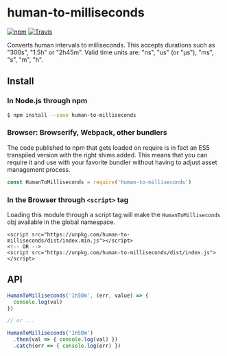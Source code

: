 # human-to-milliseconds

[![npm](https://img.shields.io/npm/v/human-to-milliseconds.svg?style=flat-square)](https://www.npmjs.com/package/human-to-milliseconds)
[![Travis](https://img.shields.io/travis/hacdias/human-to-milliseconds.svg?style=flat-square)](https://travis-ci.org/hacdias/human-to-milliseconds)

Converts human intervals to milliseconds. This accepts durations such as "300s", "1.5h" or "2h45m". Valid time units are: "ns", "us" (or "µs"), "ms", "s", "m", "h".

## Install

### In Node.js through npm

```bash
$ npm install --save human-to-milliseconds
```

### Browser: Browserify, Webpack, other bundlers

The code published to npm that gets loaded on require is in fact an ES5 transpiled version with the right shims added. This means that you can require it and use with your favorite bundler without having to adjust asset management process.

```js
const HumanToMilliseconds = require('human-to-milliseconds')
```

### In the Browser through `<script>` tag

Loading this module through a script tag will make the ```HumanToMilliseconds``` obj available in the global namespace.

```
<script src="https://unpkg.com/human-to-milliseconds/dist/index.min.js"></script>
<!-- OR -->
<script src="https://unpkg.com/human-to-milliseconds/dist/index.js"></script>
```

## API

```js
HumanToMilliseconds('1h50m', (err, value) => {
  console.log(val)
})

// or ...

HumanToMilliseconds('1h50m')
  .then(val => { console.log(val) })
  .catch(err => { console.log(err) })
```

